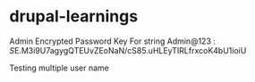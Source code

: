 # drupal-learnings
Admin Encrypted Password Key For string Admin@123 : $S$E.M3i9U7agygQTEUvZEoNaN/cS85.uHLEyTIRLfrxcoK4bU1ioiU

Testing multiple user name
